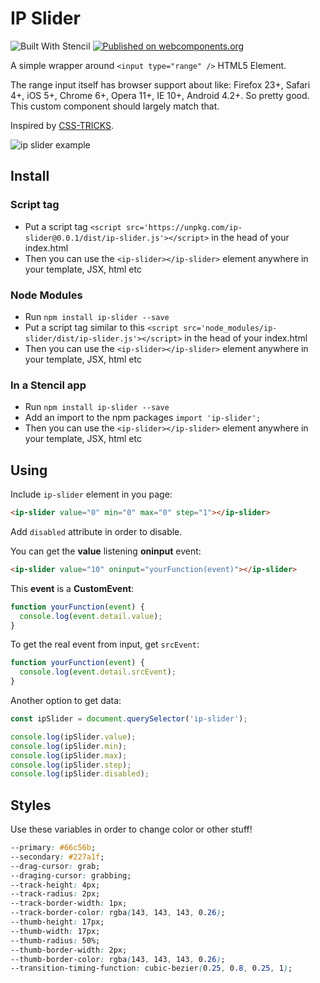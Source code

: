 # IP Slider

![Built With Stencil](https://img.shields.io/badge/-Built%20With%20Stencil-16161d.svg?logo=data%3Aimage%2Fsvg%2Bxml%3Bbase64%2CPD94bWwgdmVyc2lvbj0iMS4wIiBlbmNvZGluZz0idXRmLTgiPz4KPCEtLSBHZW5lcmF0b3I6IEFkb2JlIElsbHVzdHJhdG9yIDE5LjIuMSwgU1ZHIEV4cG9ydCBQbHVnLUluIC4gU1ZHIFZlcnNpb246IDYuMDAgQnVpbGQgMCkgIC0tPgo8c3ZnIHZlcnNpb249IjEuMSIgaWQ9IkxheWVyXzEiIHhtbG5zPSJodHRwOi8vd3d3LnczLm9yZy8yMDAwL3N2ZyIgeG1sbnM6eGxpbms9Imh0dHA6Ly93d3cudzMub3JnLzE5OTkveGxpbmsiIHg9IjBweCIgeT0iMHB4IgoJIHZpZXdCb3g9IjAgMCA1MTIgNTEyIiBzdHlsZT0iZW5hYmxlLWJhY2tncm91bmQ6bmV3IDAgMCA1MTIgNTEyOyIgeG1sOnNwYWNlPSJwcmVzZXJ2ZSI%2BCjxzdHlsZSB0eXBlPSJ0ZXh0L2NzcyI%2BCgkuc3Qwe2ZpbGw6I0ZGRkZGRjt9Cjwvc3R5bGU%2BCjxwYXRoIGNsYXNzPSJzdDAiIGQ9Ik00MjQuNywzNzMuOWMwLDM3LjYtNTUuMSw2OC42LTkyLjcsNjguNkgxODAuNGMtMzcuOSwwLTkyLjctMzAuNy05Mi43LTY4LjZ2LTMuNmgzMzYuOVYzNzMuOXoiLz4KPHBhdGggY2xhc3M9InN0MCIgZD0iTTQyNC43LDI5Mi4xSDE4MC40Yy0zNy42LDAtOTIuNy0zMS05Mi43LTY4LjZ2LTMuNkgzMzJjMzcuNiwwLDkyLjcsMzEsOTIuNyw2OC42VjI5Mi4xeiIvPgo8cGF0aCBjbGFzcz0ic3QwIiBkPSJNNDI0LjcsMTQxLjdIODcuN3YtMy42YzAtMzcuNiw1NC44LTY4LjYsOTIuNy02OC42SDMzMmMzNy45LDAsOTIuNywzMC43LDkyLjcsNjguNlYxNDEuN3oiLz4KPC9zdmc%2BCg%3D%3D&colorA=16161d&style=flat-square)
[![Published on webcomponents.org](https://img.shields.io/badge/webcomponents.org-published-blue.svg)](https://www.webcomponents.org/element/ip-slider)

A simple wrapper around `<input type="range" />` HTML5 Element.

The range input itself has browser support about like: Firefox 23+, Safari 4+, iOS 5+, Chrome 6+, Opera 11+, IE 10+, Android 4.2+. So pretty good. This custom component should largely match that.

Inspired by [CSS-TRICKS](https://css-tricks.com/styling-cross-browser-compatible-range-inputs-css/).

![ip slider example](https://image.ibb.co/iSZ1O0/ip-slider-ex.gif)

## Install

### Script tag

- Put a script tag `<script src='https://unpkg.com/ip-slider@0.0.1/dist/ip-slider.js'></script>` in the head of your index.html
- Then you can use the `<ip-slider></ip-slider>` element anywhere in your template, JSX, html etc

### Node Modules

- Run `npm install ip-slider --save`
- Put a script tag similar to this `<script src='node_modules/ip-slider/dist/ip-slider.js'></script>` in the head of your index.html
- Then you can use the `<ip-slider></ip-slider>` element anywhere in your template, JSX, html etc

### In a Stencil app

- Run `npm install ip-slider --save`
- Add an import to the npm packages `import 'ip-slider';`
- Then you can use the `<ip-slider></ip-slider>` element anywhere in your template, JSX, html etc

## Using

Include `ip-slider` element in you page:

```html
<ip-slider value="0" min="0" max="0" step="1"></ip-slider>
```

Add `disabled` attribute in order to disable.

You can get the **value** listening **oninput** event:

```html
<ip-slider value="10" oninput="yourFunction(event)"></ip-slider>
```

This **event** is a **CustomEvent**:

```js
function yourFunction(event) {
  console.log(event.detail.value);
}
```

To get the real event from input, get `srcEvent`:

```js
function yourFunction(event) {
  console.log(event.detail.srcEvent);
}
```

Another option to get data:

```js
const ipSlider = document.querySelector('ip-slider');

console.log(ipSlider.value);
console.log(ipSlider.min);
console.log(ipSlider.max);
console.log(ipSlider.step);
console.log(ipSlider.disabled);
```

## Styles

Use these variables in order to change color or other stuff!

```css
--primary: #66c56b;
--secondary: #227a1f;
--drag-cursor: grab;
--draging-cursor: grabbing;
--track-height: 4px;
--track-radius: 2px;
--track-border-width: 1px;
--track-border-color: rgba(143, 143, 143, 0.26);
--thumb-height: 17px;
--thumb-width: 17px;
--thumb-radius: 50%;
--thumb-border-width: 2px;
--thumb-border-color: rgba(143, 143, 143, 0.26);
--transition-timing-function: cubic-bezier(0.25, 0.8, 0.25, 1);
```
